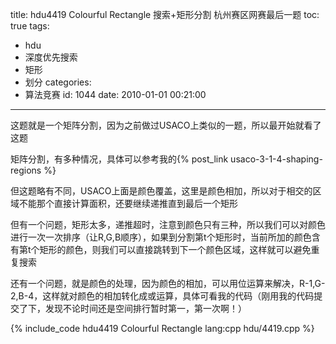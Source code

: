 title: hdu4419 Colourful Rectangle  搜索+矩形分割  杭州赛区网赛最后一题
toc: true
tags:
  - hdu
  - 深度优先搜索
  - 矩形
  - 划分
categories:
  - 算法竞赛
id: 1044
date: 2010-01-01 00:21:00
---

这题就是一个矩阵分割，因为之前做过USACO上类似的一题，所以最开始就看了这题

矩阵分割，有多种情况，具体可以参考我的{% post_link usaco-3-1-4-shaping-regions %}

但这题略有不同，USACO上面是颜色覆盖，这里是颜色相加，所以对于相交的区域不能那个直接计算面积，还要继续递推直到最后一个矩形

但有一个问题，矩形太多，递推超时，注意到颜色只有三种，所以我们可以对颜色进行一次一次排序（让R,G,B顺序），如果到分割第t个矩形时，当前所加的颜色含有第t个矩形的颜色，则我们可以直接跳转到下一个颜色区域，这样就可以避免重复搜索

还有一个问题，就是颜色的处理，因为颜色的相加，可以用位运算来解决，R-1,G-2,B-4，这样就对颜色的相加转化成或运算，具体可看我的代码（刚用我的代码提交了下，发现不论时间还是空间排行暂时第一，第一次啊！）

{% include_code hdu4419 Colourful Rectangle lang:cpp hdu/4419.cpp %}